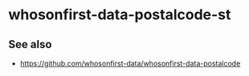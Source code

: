 # whosonfirst-data-postalcode-st

## See also

* https://github.com/whosonfirst-data/whosonfirst-data-postalcode

